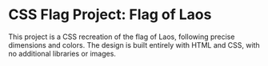 # CSS Flag Project: Flag of Laos
This project is a CSS recreation of the flag of Laos, following precise dimensions and colors. The design is built entirely with HTML and CSS, with no additional libraries or images.
